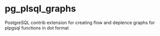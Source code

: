 pg_plsql_graphs
===============

PostgreSQL contrib extension for creating flow and deplence graphs for plpgsql functions in dot format
